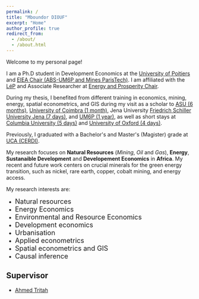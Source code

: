 ```yaml
---
permalink: /
title: "Mboundor DIOUF"
excerpt: "Home"
author_profile: true
redirect_from: 
  - /about/
  - /about.html
---
```


Welcome to my personal page!

I am a Ph.D student in Development Economics at the [University of Poitiers](https://www.univ-poitiers.fr/) and [EIEA Chair (ABS-UM6P and Mines ParisTech)](https://www.cerna.minesparis.psl.eu/Recherche/EIEA/). I am affiliated with the [LéP](https://lep.labo.univ-poitiers.fr/accueil/les-membres/diouf-mboundor/) and Associate Researcher at [Energy and Prosperity Chair](http://www.chair-energy-prosperity.org/en/category/research-fellows-1/mboundor-diouf-en/).

During my thesis, I benefited from different training in economics, mining, energy, spatial econometrics, and GIS during my visit as a scholar to [ASU (6 months)](https://www.asu.edu/), [University of Coimbra (1 month)](https://www.uc.pt/en/), Jena University [Friedrich Schiller University Jena (7 days)](https://www.uni-jena.de/en), and [UM6P (1 year)](https://www.um6p.ma/), as well as short stays at [Columbia University (5 days)](https://www.columbia.edu/) and [University of Oxford (4 days)](https://www.ox.ac.uk/).

Previously, I graduated with a Bachelor's and Master's (Magister) grade at [UCA (CERDI)](https://cerdi.uca.fr/#/admin).

My research focuses on **Natural Resources** (*Mining*, *Oil* and *Gas*), **Energy**, **Sustanaible Development** and **Developement Economics** in **Africa**. 
My recent and future work centers on crucial minerals for the green energy transition, such as nickel, rare earth, copper, cobalt mining, and energy access.

My research interests are:
- <font size="4">Natural resources</font>
- <font size="4">Energy Economics</font>
- <font size="4">Environmental and Resource Economics</font>
- <font size="4">Development economics</font>
- <font size="4">Urbanisation</font>
- <font size="4">Applied econometrics</font>
- <font size="4">Spatial econometrics and GIS</font>
- <font size="4">Causal inference</font>

Supervisor
-----------
- [Ahmed Tritah](https://sites.google.com/site/ahmtritah/)
